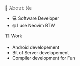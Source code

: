 
📖 𝙰𝚋𝚘𝚞𝚝 𝙼𝚎
- 💻 Software Developer
- 🤓 I use Neovim BTW

🏗️ Work
- Android developement
- Bit of Server developement
- Compiler development for Fun
